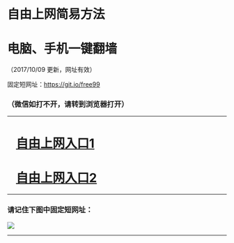 ﻿# 自由上网简易方法

# 电脑、手机一键翻墙

（2017/10/09 更新，网址有效）

固定短网址：https://git.io/free99

### （微信如打不开，请转到浏览器打开）


***





# &nbsp;&nbsp; <a href="http://ft2370723040.fwq-tz-1001.info/fwqtz01.html?t=100900130162 " target="_blank">自由上网入口1</a>
# &nbsp;&nbsp; <a href="http://ft181866988.fwq-tz-1002.info/fwqtz02.html?t=100900117574 " target="_blank">自由上网入口2</a>
***

### 请记住下图中固定短网址：

<img src="https://s3-us-west-2.amazonaws.com/fwq-1001/yjfq-20170905okok.png" /> 


***

